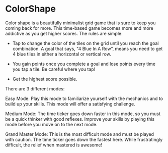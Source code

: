 # ColorShape
Color shape is a beautifully minimalist grid game that is sure to keep you coming back for more. This time-based game becomes more and more addictive as you get higher scores. The rules are simple:

- Tap to change the color of the tiles on the grid until you reach the goal combination. A goal that says, "4 Blue In A Row”, means you need to get 4 blue tiles in either a horizontal or vertical row. 

- You gain points once you complete a goal and lose points every time you tap a tile. Be careful where you tap!

- Get the highest score possible. 

There are 3 different modes:

Easy Mode: Play this mode to familiarize yourself with the mechanics and to build up your skills. This mode will offer a satisfying challenge.

Medium Mode: The time ticker goes down faster in this mode, so you must be a quick thinker with good reflexes. Improve your skills by playing this mode before you move on to the next mode. 

Grand Master Mode: This is the most difficult mode and must be played with caution. The time ticker goes down the fastest here. While frustratingly difficult, the relief when mastered is awesome!
